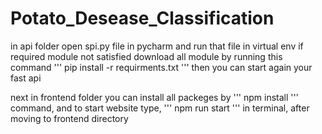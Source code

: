 # Potato_Desease_Classification

in api folder open spi.py file in pycharm and run that file in virtual env if required module not satisfied download all module by running this command
'''
pip install -r requirments.txt
'''
then you can start again your fast api

next in frontend folder you can install all packeges by 
'''
npm install
'''
command, and to start website type,
'''
npm run start
'''
in terminal, after moving to frontend directory
